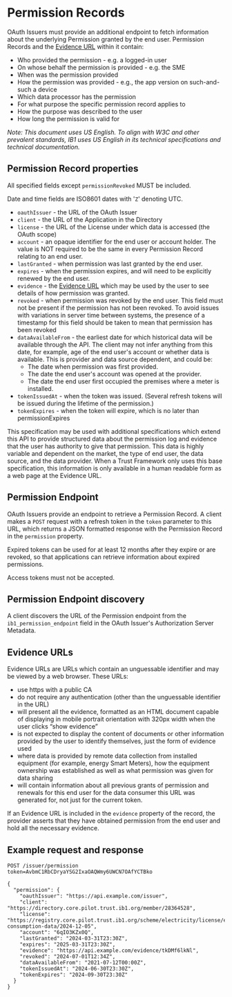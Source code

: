 # Permission Records

OAuth Issuers must provide an additional endpoint to fetch information about the underlying Permission granted by the end user. Permission Records and the [Evidence URL](#evidence-urls) within it contain:

 * Who provided the permission - e.g. a logged-in user
 * On whose behalf the permission is provided - e.g. the SME
 * When was the permission provided
 * How the permission was provided - e.g., the app version on such-and-such a device
 * Which data processor has the permission
 * For what purpose the specific permission record applies to
 * How the purpose was described to the user
 * How long the permission is valid for

_Note: This document uses US English. To align with W3C and other prevalent standards, IB1 uses US English in its technical specifications and technical documentation._


## Permission Record properties

All specified fields except `permissionRevoked` MUST be included.

Date and time fields are ISO8601 dates with '`Z`' denoting UTC.

 * `oauthIssuer` - the URL of the OAuth Issuer
 * `client` - the URL of the Application in the Directory
 * `license` - the URL of the License under which data is accessed (the OAuth scope)
 * `account` - an opaque identifier for the end user or account holder. The value is NOT required to be the same in every Permission Record relating to an end user.
 * `lastGranted` - when permission was last granted by the end user.
 * `expires` - when the permission expires, and will need to be explicitly renewed by the end user.
 * `evidence` - the [Evidence URL](#evidence-urls) which may be used by the user to see details of how permission was granted.
 * `revoked` - when permission was revoked by the end user. This field must not be present if the permission has not been revoked. To avoid issues with variations in server time between systems, the presence of a timestamp for this field should be taken to mean that permission has been revoked
 * `dataAvailableFrom` - the earliest date for which historical data will be available through the API. The client may not infer anything from this date, for example, age of the end user's account or whether data is available. This is provider and data source dependent, and could be:
    * The date when permission was first provided.
    * The date the end user's account was opened at the provider.
    * The date the end user first occupied the premises where a meter is installed.
 * `tokenIssuedAt` - when the token was issued. (Several refresh tokens will be issued during the lifetime of the permission.)
 * `tokenExpires` - when the token will expire, which is no later than permissionExpires  

This specification may be used with additional specifications which extend this API to provide structured data about the permission log and evidence that the user has authority to give that permission. This data is highly variable and dependent on the market, the type of end user, the data source, and the data provider. When a Trust Framework only uses this base specification, this information is only available in a human readable form as a web page at the Evidence URL.


## Permission Endpoint

OAuth Issuers provide an endpoint to retrieve a Permission Record. A client makes a `POST` request with a refresh token in the `token` parameter to this URL, which returns a JSON formatted response with the Permission Record in the `permission` property.

Expired tokens can be used for at least 12 months after they expire or are revoked, so that applications can retrieve information about expired permissions.

Access tokens must not be accepted.


## Permission Endpoint discovery

A client discovers the URL of the Permission endpoint from the `ib1_permission_endpoint` field in the OAuth Issuer's Authorization Server Metadata.


## Evidence URLs

Evidence URLs are URLs which contain an unguessable identifier and may be viewed by a web browser. These URLs:

 * use https with a public CA
 * do not require any authentication (other than the unguessable identifier in the URL)
 * will present all the evidence, formatted as an HTML document capable of displaying in mobile portrait orientation with 320px width when the user clicks “show evidence”
 * is not expected to display the content of documents or other information provided by the user to identify themselves, just the form of evidence used
 * where data is provided by remote data collection from installed equipment (for example, energy Smart Meters), how the equipment ownership was established as well as what permission was given for data sharing
 * will contain information about all previous grants of permission and renewals for this end user for the data consumer this URL was generated for, not just for the current token.

If an Evidence URL is included in the `evidence` property of the record, the provider asserts that they have obtained permission from the end user and hold all the necessary evidence.


## Example request and response

```
POST /issuer/permission
token=AvbmC1RbCDryaYSG2IxaOAQWmy6UWCN7OAfYCTBko

{
  "permission": {
    "oauthIssuer": "https://api.example.com/issuer",
    "client": "https://directory.core.pilot.trust.ib1.org/member/28364528",
    "license": "https://registry.core.pilot.trust.ib1.org/scheme/electricity/license/energy-consumption-data/2024-12-05",
    "account": "6qIO3KZx0Q",
    "lastGranted": "2024-03-31T23:30Z",
    "expires": "2025-03-31T23:30Z",
    "evidence": "https://api.example.com/evidence/tkDMf6lkNl",
    "revoked": "2024-07-01T12:34Z",
    "dataAvailableFrom": "2021-07-12T00:00Z",
    "tokenIssuedAt": "2024-06-30T23:30Z",
    "tokenExpires": "2024-09-30T23:30Z"
  }
}
```

